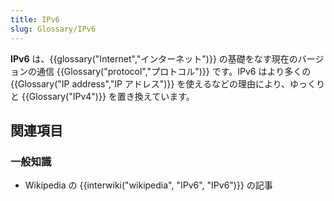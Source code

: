 ```yaml
---
title: IPv6
slug: Glossary/IPv6
---
```


**IPv6** は、{{glossary("Internet","インターネット")}} の基礎をなす現在のバージョンの通信 {{Glossary("protocol","プロトコル")}} です。IPv6 はより多くの {{Glossary("IP address","IP アドレス")}} を使えるなどの理由により、ゆっくりと {{Glossary("IPv4")}} を置き換えています。

## 関連項目

### 一般知識

- Wikipedia の {{interwiki("wikipedia", "IPv6", "IPv6")}} の記事
